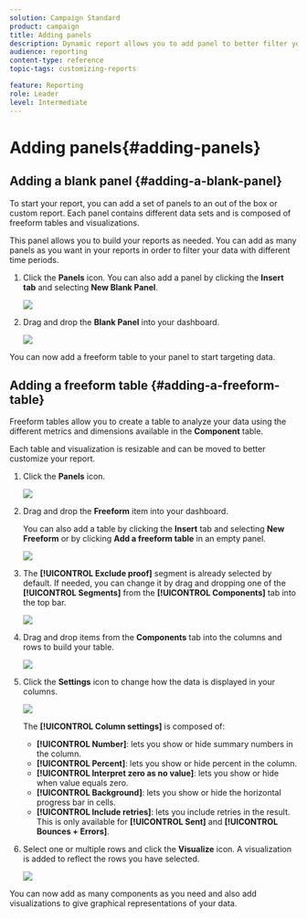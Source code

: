 ```yaml
---
solution: Campaign Standard
product: campaign
title: Adding panels
description: Dynamic report allows you to add panel to better filter your data depending on the chosen time period.
audience: reporting
content-type: reference
topic-tags: customizing-reports

feature: Reporting
role: Leader
level: Intermediate
---
```


# Adding panels{#adding-panels}

## Adding a blank panel {#adding-a-blank-panel}

To start your report, you can add a set of panels to an out of the box or custom report. Each panel contains different data sets and is composed of freeform tables and visualizations.

This panel allows you to build your reports as needed. You can add as many panels as you want in your reports in order to filter your data with different time periods.

1. Click the **Panels** icon. You can also add a panel by clicking the **Insert tab** and selecting **New Blank Panel**. 

   ![](assets/dynamic_report_panel_1.png)

1. Drag and drop the **Blank Panel** into your dashboard. 

   ![](assets/dynamic_report_panel.png)

You can now add a freeform table to your panel to start targeting data.

## Adding a freeform table {#adding-a-freeform-table}

Freeform tables allow you to create a table to analyze your data using the different metrics and dimensions available in the **Component** table.

Each table and visualization is resizable and can be moved to better customize your report.

1. Click the **Panels** icon.

   ![](assets/dynamic_report_panel_1.png)

1. Drag and drop the **Freeform** item into your dashboard.

   You can also add a table by clicking the **Insert** tab and selecting **New Freeform** or by clicking **Add a freeform table** in an empty panel. 

   ![](assets/dynamic_report_panel_2.png)

1. The **[!UICONTROL Exclude proof]** segment is already selected by default. If needed, you can change it by drag and dropping one of the **[!UICONTROL Segments]** from the **[!UICONTROL Components]** tab into the top bar.

   ![](assets/dynamic_report_panel_3.png)

1. Drag and drop items from the **Components** tab into the columns and rows to build your table.

   ![](assets/dynamic_report_freeform_3.png)

1. Click the **Settings** icon to change how the data is displayed in your columns.

   ![](assets/dynamic_report_freeform_4.png)

   The **[!UICONTROL Column settings]** is composed of:

    * **[!UICONTROL Number]**: lets you show or hide summary numbers in the column.
    * **[!UICONTROL Percent]**: lets you show or hide percent in the column.
    * **[!UICONTROL Interpret zero as no value]**: lets you show or hide when value equals zero.
    * **[!UICONTROL Background]**: lets you show or hide the horizontal progress bar in cells.
    * **[!UICONTROL Include retries]**: lets you include retries in the result. This is only available for **[!UICONTROL Sent]** and **[!UICONTROL Bounces + Errors]**.

1. Select one or multiple rows and click the **Visualize** icon. A visualization is added to reflect the rows you have selected.

   ![](assets/dynamic_report_freeform_5.png)

You can now add as many components as you need and also add visualizations to give graphical representations of your data.
